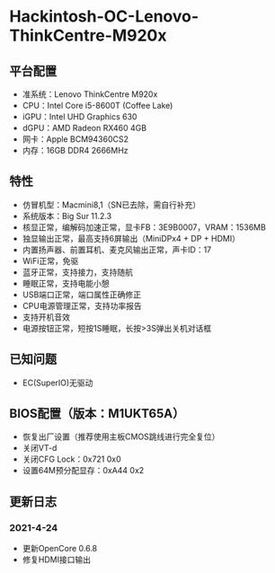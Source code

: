 # Hackintosh-OC-Lenovo-ThinkCentre-M920x

## 平台配置
* 准系统：Lenovo ThinkCentre M920x
* CPU：Intel Core i5-8600T (Coffee Lake)
* iGPU：Intel UHD Graphics 630
* dGPU：AMD Radeon RX460 4GB
* 网卡：Apple BCM94360CS2
* 内存：16GB DDR4 2666MHz

## 特性
* 仿冒机型：Macmini8,1（SN已去除，需自行补充）
* 系统版本：Big Sur 11.2.3
* 核显正常，编解码加速正常，显卡FB：3E9B0007，VRAM：1536MB
* 独显输出正常，最高支持6屏输出（MiniDPx4 + DP + HDMI）
* 内置扬声器、前置耳机、麦克风输出正常，声卡ID：17
* WiFi正常，免驱
* 蓝牙正常，支持接力，支持随航
* 睡眠正常，支持电能小憩
* USB端口正常，端口属性正确修正
* CPU电源管理正常，支持功率报告
* 支持开机音效
* 电源按钮正常，短按1S睡眠，长按>3S弹出关机对话框

## 已知问题
* EC(SuperIO)无驱动

## BIOS配置（版本：M1UKT65A）
* 恢复出厂设置（推荐使用主板CMOS跳线进行完全复位）
* 关闭VT-d
* 关闭CFG Lock：0x721 0x0
* 设置64M预分配显存：0xA44 0x2

## 更新日志
### 2021-4-24
* 更新OpenCore 0.6.8
* 修复HDMI接口输出
